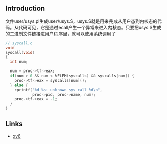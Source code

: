 ## Introduction

文件user/usys.pl生成user/usys.S，usys.S就是用来完成从用户态到内核态的代码。从代码可见，它是通过ecall产生一个异常来进入内核态。只要把usys.S生成的二进制文件链接进用户程序里，就可以使用系统调用了

```c
// syscall.c
void
syscall(void)
{
  int num;

  num = proc->tf->eax;
  if(num > 0 && num < NELEM(syscalls) && syscalls[num]) {
    proc->tf->eax = syscalls[num]();
  } else {
    cprintf("%d %s: unknown sys call %d\n",
            proc->pid, proc->name, num);
    proc->tf->eax = -1;
  }
}
```



## Links

- [xv6](/docs/CS/OS/xv6/xv6.md)